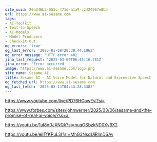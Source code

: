 ```yaml
---
site_uuid: 20a346b3-553c-471d-a1a9-c2424067e0ba
url: https://www.ai-sesame.com
tags:
- AI-Toolkit
- Text-to-Speech
- AI-Models
- Model-Producers
- Check-it-Out
og_errors: 'true'
og_last_error: '2025-03-08T20:39:44.196Z'
og_error_message: 'HTTP error 401'
jina_last_request: '2025-03-09T06:45:16.781Z'
jina_error: 'Error occurred'
image: https://www.ai-sesame.com/logo.png
site_name: Sesame AI
title: Sesame AI - AI Voice Model for Natural and Expressive Speech
og_fetched_url: https://www.ai-sesame.com
og_last_fetch: '2025-03-14T04:43:28.338Z'
---
```

https://www.youtube.com/live/PD76HCowEvI?si=

https://www.forbes.com/sites/johnwerner/2025/03/06/sesame-and-the-promise-of-real-ai-voice/?ss=ai

https://youtu.be/1uI8n0JXNQk?si=nuqOSbzkND0Xv9X2

https://youtu.be/ejITfKPuL3I?si=MhG3NsdUiRImDSAv
